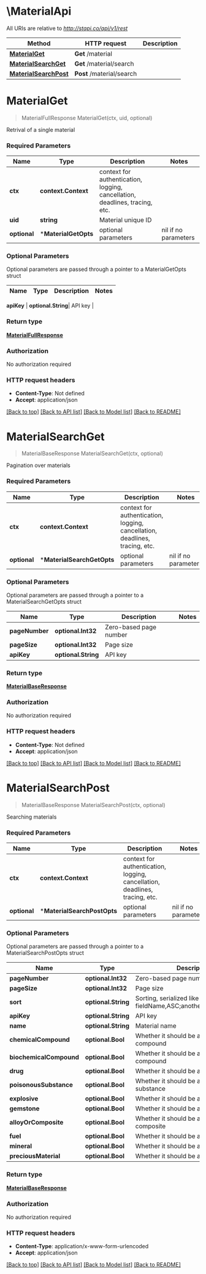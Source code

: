 # \MaterialApi

All URIs are relative to *http://stapi.co/api/v1/rest*

Method | HTTP request | Description
------------- | ------------- | -------------
[**MaterialGet**](MaterialApi.md#MaterialGet) | **Get** /material | 
[**MaterialSearchGet**](MaterialApi.md#MaterialSearchGet) | **Get** /material/search | 
[**MaterialSearchPost**](MaterialApi.md#MaterialSearchPost) | **Post** /material/search | 


# **MaterialGet**
> MaterialFullResponse MaterialGet(ctx, uid, optional)


Retrival of a single material

### Required Parameters

Name | Type | Description  | Notes
------------- | ------------- | ------------- | -------------
 **ctx** | **context.Context** | context for authentication, logging, cancellation, deadlines, tracing, etc.
  **uid** | **string**| Material unique ID | 
 **optional** | ***MaterialGetOpts** | optional parameters | nil if no parameters

### Optional Parameters
Optional parameters are passed through a pointer to a MaterialGetOpts struct

Name | Type | Description  | Notes
------------- | ------------- | ------------- | -------------

 **apiKey** | **optional.String**| API key | 

### Return type

[**MaterialFullResponse**](MaterialFullResponse.md)

### Authorization

No authorization required

### HTTP request headers

 - **Content-Type**: Not defined
 - **Accept**: application/json

[[Back to top]](#) [[Back to API list]](../README.md#documentation-for-api-endpoints) [[Back to Model list]](../README.md#documentation-for-models) [[Back to README]](../README.md)

# **MaterialSearchGet**
> MaterialBaseResponse MaterialSearchGet(ctx, optional)


Pagination over materials

### Required Parameters

Name | Type | Description  | Notes
------------- | ------------- | ------------- | -------------
 **ctx** | **context.Context** | context for authentication, logging, cancellation, deadlines, tracing, etc.
 **optional** | ***MaterialSearchGetOpts** | optional parameters | nil if no parameters

### Optional Parameters
Optional parameters are passed through a pointer to a MaterialSearchGetOpts struct

Name | Type | Description  | Notes
------------- | ------------- | ------------- | -------------
 **pageNumber** | **optional.Int32**| Zero-based page number | 
 **pageSize** | **optional.Int32**| Page size | 
 **apiKey** | **optional.String**| API key | 

### Return type

[**MaterialBaseResponse**](MaterialBaseResponse.md)

### Authorization

No authorization required

### HTTP request headers

 - **Content-Type**: Not defined
 - **Accept**: application/json

[[Back to top]](#) [[Back to API list]](../README.md#documentation-for-api-endpoints) [[Back to Model list]](../README.md#documentation-for-models) [[Back to README]](../README.md)

# **MaterialSearchPost**
> MaterialBaseResponse MaterialSearchPost(ctx, optional)


Searching materials

### Required Parameters

Name | Type | Description  | Notes
------------- | ------------- | ------------- | -------------
 **ctx** | **context.Context** | context for authentication, logging, cancellation, deadlines, tracing, etc.
 **optional** | ***MaterialSearchPostOpts** | optional parameters | nil if no parameters

### Optional Parameters
Optional parameters are passed through a pointer to a MaterialSearchPostOpts struct

Name | Type | Description  | Notes
------------- | ------------- | ------------- | -------------
 **pageNumber** | **optional.Int32**| Zero-based page number | 
 **pageSize** | **optional.Int32**| Page size | 
 **sort** | **optional.String**| Sorting, serialized like this: fieldName,ASC;anotherFieldName,DESC | 
 **apiKey** | **optional.String**| API key | 
 **name** | **optional.String**| Material name | 
 **chemicalCompound** | **optional.Bool**| Whether it should be a chemical compound | 
 **biochemicalCompound** | **optional.Bool**| Whether it should be a biochemical compound | 
 **drug** | **optional.Bool**| Whether it should be a drug | 
 **poisonousSubstance** | **optional.Bool**| Whether it should be a poisonous substance | 
 **explosive** | **optional.Bool**| Whether it should be an explosive | 
 **gemstone** | **optional.Bool**| Whether it should be a gemstone | 
 **alloyOrComposite** | **optional.Bool**| Whether it should be an alloy or a composite | 
 **fuel** | **optional.Bool**| Whether it should be a fuel | 
 **mineral** | **optional.Bool**| Whether it should be a mineral | 
 **preciousMaterial** | **optional.Bool**| Whether it should be a precious material | 

### Return type

[**MaterialBaseResponse**](MaterialBaseResponse.md)

### Authorization

No authorization required

### HTTP request headers

 - **Content-Type**: application/x-www-form-urlencoded
 - **Accept**: application/json

[[Back to top]](#) [[Back to API list]](../README.md#documentation-for-api-endpoints) [[Back to Model list]](../README.md#documentation-for-models) [[Back to README]](../README.md)

